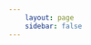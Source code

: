 ```yaml
---
    layout: page
    sidebar: false
---
```


<PageWrapper>
    <PhotoItem v-for='(image, index) in photos' :photo='fullurl(image)' :index='index'></PhotoItem>
</PageWrapper>

<script setup lang='ts'>
    import { ref, computed } from 'vue';
    import { useData } from 'vitepress';

    import PageWrapper from '../../components/PageWrapper.vue';
    import PhotoItem from '../../components/PhotoItem.vue';
    import config from '../../configs/photos.json';

    const { params } = useData();
    const photos: string[] = config[ params.value.people ][ params.value.cate ];

    const fullurl = computed(() => {
        return function( url: string ) {
            return `/photos/${ url }`;
        }
    });
</script>

<style scoped>
    img {
        border-radius: 4px;
    }
</style>